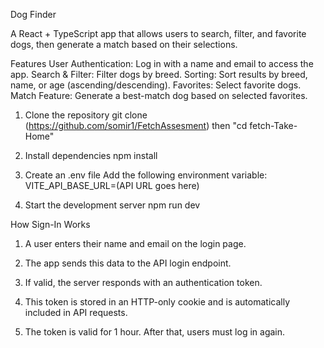 Dog Finder

A React + TypeScript app that allows users to search, filter, and favorite dogs, then generate a match based on their selections.

Features
User Authentication: Log in with a name and email to access the app.
Search & Filter: Filter dogs by breed.
Sorting: Sort results by breed, name, or age (ascending/descending).
Favorites: Select favorite dogs.
Match Feature: Generate a best-match dog based on selected favorites.

1. Clone the repository
    git clone (https://github.com/somir1/FetchAssesment) then 
    "cd fetch-Take-Home"

2. Install dependencies
    npm install

3. Create an .env file
    Add the following environment variable: VITE_API_BASE_URL=(API URL goes here)

4. Start the development server
    npm run dev


How Sign-In Works
1. A user enters their name and email on the login page.

2. The app sends this data to the API login endpoint.

3. If valid, the server responds with an authentication token.

4. This token is stored in an HTTP-only cookie and is automatically included in API requests.

5. The token is valid for 1 hour. After that, users must log in again.

